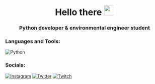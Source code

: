 <h1 align="center">Hello there
<img src="https://github.com/blackcater/blackcater/raw/main/images/Hi.gif" height="32"/></h1>
<h3 align="center">Python developer & environmental engineer student</h3>

### Languages and Tools:
![Python](https://img.shields.io/badge/-Python3.10-9cf)

### Socials:
[![Instagram](https://img.shields.io/badge/-Instagram-090909?style=for-the-badge&logo=instagram&logoColor=B4068E)](https://www.instagram.com/dinozzzzzawrik.sss)
[![Twitter](https://img.shields.io/badge/-Twitter-090909?style=for-the-badge&logo=Twitter&logoColor=1C9DEB)](https://twitter.com/dinoziXD)
[![Twitch](https://img.shields.io/badge/-Twitch-090909?style=for-the-badge&logo=Twitch&logoColor=007BB6)](https://www.twitch.tv/dinozzzzzawrik)
